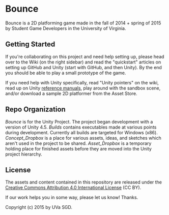 Bounce
===========

Bounce is a 2D platforming game made in the fall of 2014 + spring of 2015 by Student Game Developers in the University of Virginia.

Getting Started
---
If you're collaborating on this project and need help setting up, please head over to the Wiki (on the right sidebar) and read the "quickstart" articles on setting up GitHub and Unity (start with GitHub, and then Unity). By the end you should be able to play a small prototype of the game.

If you need help with Unity specifically, read "Unity pointers" on the wiki, read up on Unity [reference manuals](http://docs.unity3d.com/Manual/index.html), play around with the sandbox scene, and/or download a sample 2D platformer from the Asset Store.

Repo Organization
---
*Bounce* is for the Unity Project. The project began development with a version of Unity 4.5.
*Builds* contains executables made at various points during development. Currently all builds are targeted for Windows (x86).
*Concept_Dropbox* is a place for various assets, ideas, and sketches which aren't used in the project to be shared.
*Asset_Dropbox* is a temporary holding place for finished assets before they are moved into the Unity project hierarchy.

License
---
The assets and content contained in this repository are released under the [Creative Commons Attribution 4.0 International License](http://creativecommons.org/licenses/by/4.0/) (CC BY).

If our work helps you in some way, please let us know! Thanks.

Copyright (c) 2015 by UVa SGD.
